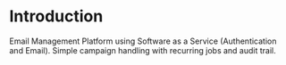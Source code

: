 # Introduction 
Email Management Platform using Software as a Service (Authentication and Email). 
Simple campaign handling with recurring jobs and audit trail.